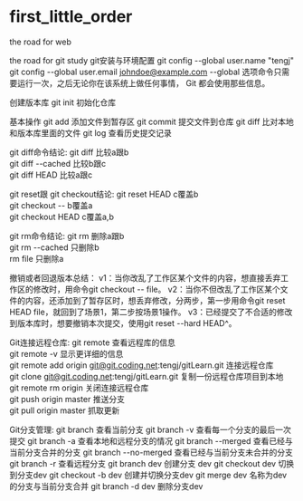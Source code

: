 # first_little_order

the road for web

the road for git study
git安装与环境配置
    git config --global user.name "tengj"
    git config --global user.email johndoe@example.com
    --global 选项命令只需要运行一次，之后无论你在该系统上做任何事情， Git 都会使用那些信息。

创建版本库
    git init 初始化仓库

基本操作
    git add 添加文件到暂存区
    git commit 提交文件到仓库
    git diff 比对本地和版本库里面的文件
    git log 查看历史提交记录

git diff命令结论: 
    git diff 比较a跟b   
    git diff --cached  比较b跟c    
    git diff HEAD  比较a跟c

git reset跟 git checkout结论: 
    git reset HEAD  c覆盖b   
    git checkout -- <file>  b覆盖a  
    git checkout HEAD <file> c覆盖a,b

git rm命令结论: 
    git rm  删除a跟b   
    git rm --cached 只删除b   
    rm file   只删除a

撤销或者回退版本总结：
    v1：当你改乱了工作区某个文件的内容，想直接丢弃工作区的修改时，用命令git checkout -- file。
    v2：当你不但改乱了工作区某个文件的内容，还添加到了暂存区时，想丢弃修改，分两步，第一步用命令git reset HEAD file，就回到了场景1，第二步按场景1操作。
    v3：已经提交了不合适的修改到版本库时，想要撤销本次提交，使用git reset --hard HEAD^。

Git连接远程仓库:
    git remote               查看远程库的信息  
    git remote -v            显示更详细的信息  
    git remote add origin git@git.coding.net:tengj/gitLearn.git  连接远程仓库  
    git clone git@git.coding.net:tengj/gitLearn.git            复制一份远程仓库项目到本地  
    git remote rm origin     关闭连接远程仓库  
    git push origin master   推送分支  
    git pull origin master   抓取更新

Git分支管理:
    git branch           查看当前分支
    git branch -v        查看每一个分支的最后一次提交
    git branch -a        查看本地和远程分支的情况
    git branch --merged  查看已经与当前分支合并的分支
    git branch --no-merged 查看已经与当前分支未合并的分支
    git branch -r        查看远程分支
    git branch dev       创建分支 dev
    git checkout dev     切换到分支dev
    git checkout -b dev  创建并切换分支dev
    git merge dev        名称为dev的分支与当前分支合并
    git branch -d dev    删除分支dev


